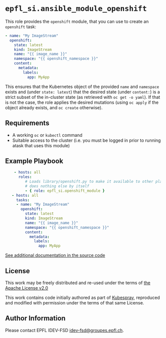 `epfl_si.ansible_module_openshift`
=========

This role provides the `openshift` module, that you can use to create
an `openshift` task:

```yaml
- name: "My ImageStream"
  openshift:
    state: latest
    kind: ImageStream
    name: "{{ image_name }}"
    namespace: "{{ openshift_namespace }}"
    content:
      metadata:
        labels:
          app: MyApp
```

This ensures that the Kubernetes object of the provided `name` and
`namespace` exists and (under `state: latest`) that the desired state
(under `content:`) is a strict subset of the in-cluster state (as
retrieved with `oc get -o yaml`). If that is not the case, the role
applies the desired mutations (using `oc apply` if the object already
exists, and `oc create` otherwise).

Requirements
------------

- A working `oc` or `kubectl` command
- Suitable access to the cluster (i.e. you must be logged in prior to
  running atask that uses this module)

Example Playbook
----------------


```yaml
    - hosts: all
      roles:
         # Loads library/openshift.py to make it available to other plays;
         # does nothing else by itself
         - { role: epfl_si.openshift_module }
   - hosts: all
     tasks:
     - name: "My ImageStream"
       openshift:
         state: latest
         kind: ImageStream
         name: "{{ image_name }}"
         namespace: "{{ openshift_namespace }}"
         content:
           metadata:
             labels:
               app: MyApp
```

[See additional documentation in the source code](library/openshift.py)

License
-------

This work may be freely distributed and re-used under the terms of
[the Apache License v2.0](https://www.apache.org/licenses/LICENSE-2.0)

This work contains code initially authored as part of
[Kubespray](https://github.com/kubernetes-sigs/kubespray/), reproduced
and modified with permission under the terms of that same License.

Author Information
------------------

Please contact EPFL IDEV-FSD <idev-fsd@groupes.epfl.ch>.
